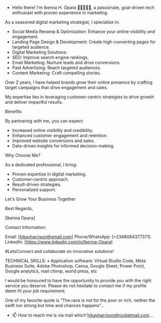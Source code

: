 - Hello there! I'm Ikenna H. Opara 💙💡👨🏽‍💻,  a passionate, goal-driven tech enthusiast with proven experience in marketing.

As a seasoned digital marketing strategist, I specialize in:

- Social Media Revamp & Optimization: Enhance your online visibility and engagement.
- Landing Page Design & Development: Create high-converting pages for targeted audience.
- Digital Marketing Solutions:
- SEO: Improve search engine rankings.
- Email Marketing: Nurture leads and drive conversions.
- Paid Advertising: Reach targeted audiences.
- Content Marketing: Craft compelling stories.

Over 2 years, I have helped brands grow their online presence by crafting target campaigns that drive engagement and sales.

My expertise lies in leveraging customer-centric strategies to drive growth and deliver impactful results.

Benefits

By partnering with me, you can expect:

- Increased online visibility and credibility.
- Enhanced customer engagement and retention.
- Improved website conversions and sales.
- Data-driven insights for informed decision-making.

Why Choose Me?

As a dedicated professional, I bring:

- Proven expertise in digital marketing.
- Customer-centric approach.
- Result-driven strategies.
- Personalized support.

Let's Grow Your Business Together

Best Regards,

[Ikenna Opara]

Contact Information:

Email: [hikayharrison@gmail.com]
Phone/WhatsApp: [+2348084377371]
LinkedIn: [https://www.linkedin.com/in/Ikenna-Opara]

#LetsConnect and collaborate on innovative solutions!

TECHNICAL SKILLS: 
• Application software: Virtual Studio Code, Meta Business Suite, Adobe Photoshop, Canva, Google Sheet, Power Point, Google analytics, mail chimp, world press, etc 

I would be honoured to have the opportunity to provide you with the right service you deserve. Please do not hesitate to contact me if my profile deem fit your job requirement.

One of my favorite quote is “The race is not for the poor or rich, neither the swift nor strong but time and chances happens”…
- 📫 How to reach me is via mail which'hikayharrison@rocketmail.com...

<!---
Hikayharrison44/Hikayharrison44 is a ✨ special ✨ repository because its `README.md` (this file) appears on your GitHub profile.
You can click the Preview link to take a look at your changes.
--->
